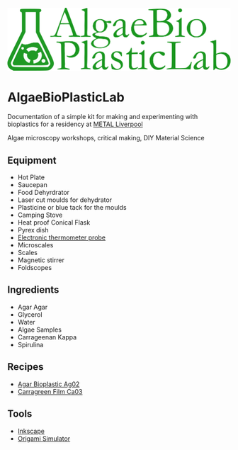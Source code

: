 ![AlgaeBioPlasticLab logo](images/AlgaeBioPlasticLabLogo.png)

# AlgaeBioPlasticLab

Documentation of a simple kit for making and experimenting with bioplastics for a residency at [METAL Liverpool](http://www.metalculture.com/about-us/liverpool/) 

Algae microscopy workshops, critical making, DIY Material Science

## Equipment

 * Hot Plate
 * Saucepan
 * Food Dehyrdrator
 * Laser cut moulds for dehydrator
 * Plasticine or blue tack for the moulds
 * Camping Stove
 * Heat proof Conical Flask
 * Pyrex dish
 * [Electronic thermometer probe](https://gitlab.com/cheapjack/jacobtemperatureshrimp)
 * Microscales
 * Scales
 * Magnetic stirrer
 * Foldscopes

## Ingredients

 * Agar Agar
 * Glycerol
 * Water
 * Algae Samples
 * Carrageenan Kappa
 * Spirulina

## Recipes

 * [Agar Bioplastic Ag02](https://materiom.org/recipe/41)
 * [Carragreen Film Ca03](https://materiom.org/recipe/206)

## Tools

 * [Inkscape](https://inkscape.org/)
 * [Origami Simulator](https://origamisimulator.org/)
